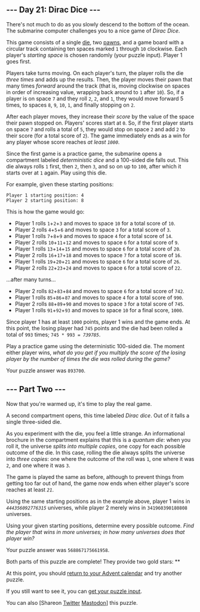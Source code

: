 <main>
  <article class="day-desc">
    <h2>--- Day 21: Dirac Dice ---</h2>
    <p>There's not much to do as you slowly descend to the bottom of the ocean. The submarine computer <span
        title="A STRANGE GAME.">challenges you to a nice game</span> of <em>Dirac Dice</em>.</p>
    <p>This game consists of a single <a href="https://en.wikipedia.org/wiki/Dice" target="_blank">die</a>, two <a
        href="https://en.wikipedia.org/wiki/Glossary_of_board_games#piece" target="_blank">pawns</a>, and a game board
      with a circular track containing ten spaces marked <code>1</code> through <code>10</code> clockwise. Each player's
      <em>starting space</em> is chosen randomly (your puzzle input). Player 1 goes first.</p>
    <p>Players take turns moving. On each player's turn, the player rolls the die <em>three times</em> and adds up the
      results. Then, the player moves their pawn that many times <em>forward</em> around the track (that is, moving
      clockwise on spaces in order of increasing value, wrapping back around to <code>1</code> after <code>10</code>).
      So, if a player is on space <code>7</code> and they roll <code>2</code>, <code>2</code>, and <code>1</code>, they
      would move forward 5 times, to spaces <code>8</code>, <code>9</code>, <code>10</code>, <code>1</code>, and finally
      stopping on <code>2</code>.</p>
    <p>After each player moves, they increase their <em>score</em> by the value of the space their pawn stopped on.
      Players' scores start at <code>0</code>. So, if the first player starts on space <code>7</code> and rolls a total
      of <code>5</code>, they would stop on space <code>2</code> and add <code>2</code> to their score (for a total
      score of <code>2</code>). The game immediately ends as a win for any player whose score reaches <em>at least
        <code>1000</code></em>.</p>
    <p>Since the first game is a practice game, the submarine opens a compartment labeled <em>deterministic dice</em>
      and a 100-sided die falls out. This die always rolls <code>1</code> first, then <code>2</code>, then
      <code>3</code>, and so on up to <code>100</code>, after which it starts over at <code>1</code> again. Play using
      this die.</p>
    <p>For example, given these starting positions:</p>
    <pre><code>Player 1 starting position: 4
Player 2 starting position: 8
</code></pre>
    <p>This is how the game would go:</p>
    <ul>
      <li>Player 1 rolls <code>1</code>+<code>2</code>+<code>3</code> and moves to space <code>10</code> for a total
        score of <code>10</code>.</li>
      <li>Player 2 rolls <code>4</code>+<code>5</code>+<code>6</code> and moves to space <code>3</code> for a total
        score of <code>3</code>.</li>
      <li>Player 1 rolls <code>7</code>+<code>8</code>+<code>9</code> and moves to space <code>4</code> for a total
        score of <code>14</code>.</li>
      <li>Player 2 rolls <code>10</code>+<code>11</code>+<code>12</code> and moves to space <code>6</code> for a total
        score of <code>9</code>.</li>
      <li>Player 1 rolls <code>13</code>+<code>14</code>+<code>15</code> and moves to space <code>6</code> for a total
        score of <code>20</code>.</li>
      <li>Player 2 rolls <code>16</code>+<code>17</code>+<code>18</code> and moves to space <code>7</code> for a total
        score of <code>16</code>.</li>
      <li>Player 1 rolls <code>19</code>+<code>20</code>+<code>21</code> and moves to space <code>6</code> for a total
        score of <code>26</code>.</li>
      <li>Player 2 rolls <code>22</code>+<code>23</code>+<code>24</code> and moves to space <code>6</code> for a total
        score of <code>22</code>.</li>
    </ul>
    <p>...after many turns...</p>
    <ul>
      <li>Player 2 rolls <code>82</code>+<code>83</code>+<code>84</code> and moves to space <code>6</code> for a total
        score of <code>742</code>.</li>
      <li>Player 1 rolls <code>85</code>+<code>86</code>+<code>87</code> and moves to space <code>4</code> for a total
        score of <code>990</code>.</li>
      <li>Player 2 rolls <code>88</code>+<code>89</code>+<code>90</code> and moves to space <code>3</code> for a total
        score of <code>745</code>.</li>
      <li>Player 1 rolls <code>91</code>+<code>92</code>+<code>93</code> and moves to space <code>10</code> for a final
        score, <code>1000</code>.</li>
    </ul>
    <p>Since player 1 has at least <code>1000</code> points, player 1 wins and the game ends. At this point, the losing
      player had <code>745</code> points and the die had been rolled a total of <code>993</code> times;
      <code>745 * 993 = <em>739785</em></code>.</p>
    <p>Play a practice game using the deterministic 100-sided die. The moment either player wins, <em>what do you get if
        you multiply the score of the losing player by the number of times the die was rolled during the game?</em></p>
  </article>
  <p>Your puzzle answer was <code>893700</code>.</p>
  <article class="day-desc">
    <h2 id="part2">--- Part Two ---</h2>
    <p>Now that you're warmed up, it's time to play the real game.</p>
    <p>A second compartment opens, this time labeled <em>Dirac dice</em>. Out of it falls a single three-sided die.</p>
    <p>As you experiment with the die, you feel a little strange. An informational brochure in the compartment explains
      that this is a <em>quantum die</em>: when you roll it, the universe <em>splits into multiple copies</em>, one copy
      for each possible outcome of the die. In this case, rolling the die always splits the universe into <em>three
        copies</em>: one where the outcome of the roll was <code>1</code>, one where it was <code>2</code>, and one
      where it was <code>3</code>.</p>
    <p>The game is played the same as before, although to prevent things from getting too far out of hand, the game now
      ends when either player's score reaches at least <code><em>21</em></code>.</p>
    <p>Using the same starting positions as in the example above, player 1 wins in <code><em>444356092776315</em></code>
      universes, while player 2 merely wins in <code>341960390180808</code> universes.</p>
    <p>Using your given starting positions, determine every possible outcome. <em>Find the player that wins in more
        universes; in how many universes does that player win?</em></p>
  </article>
  <p>Your puzzle answer was <code>568867175661958</code>.</p>
  <p class="day-success">Both parts of this puzzle are complete! They provide two gold stars: **</p>
  <p>At this point, you should <a href="/2021">return to your Advent calendar</a> and try another puzzle.</p>
  <p>If you still want to see it, you can <a href="21/input" target="_blank">get your puzzle input</a>.</p>
  <p>You can also <span class="share">[Share<span class="share-content">on
        <a href="https://twitter.com/intent/tweet?text=I%27ve+completed+%22Dirac+Dice%22+%2D+Day+21+%2D+Advent+of+Code+2021&amp;url=https%3A%2F%2Fadventofcode%2Ecom%2F2021%2Fday%2F21&amp;related=ericwastl&amp;hashtags=AdventOfCode"
          target="_blank">Twitter</a>
        <a href="javascript:void(0);"
          onclick="var mastodon_instance=prompt('Mastodon Instance / Server Name?'); if(typeof mastodon_instance==='string' && mastodon_instance.length){this.href='https://'+mastodon_instance+'/share?text=I%27ve+completed+%22Dirac+Dice%22+%2D+Day+21+%2D+Advent+of+Code+2021+%23AdventOfCode+https%3A%2F%2Fadventofcode%2Ecom%2F2021%2Fday%2F21'}else{return false;}"
          target="_blank">Mastodon</a></span>]</span> this puzzle.</p>
</main>